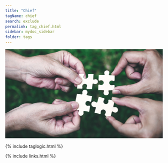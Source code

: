 ```yaml
---
title: "Chief"
tagName: chief
search: exclude
permalink: tag_chief.html
sidebar: mydoc_sidebar
folder: tags
---
```


![Structured Canvases - Business](media/chief_001.png)

{% include taglogic.html %}
 
{% include links.html %}